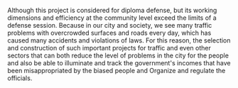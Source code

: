 Although this project is considered for diploma defense, but its working dimensions and efficiency at the community level exceed the limits of a defense session. Because in our city and society, we see many traffic problems with overcrowded surfaces and roads every day, which has caused many accidents and violations of laws.
For this reason, the selection and construction of such important projects for traffic and even other sectors that can both reduce the level of problems in the city for the people and also be able to illuminate and track the government's incomes that have been misappropriated by the biased people and Organize and regulate the officials.
